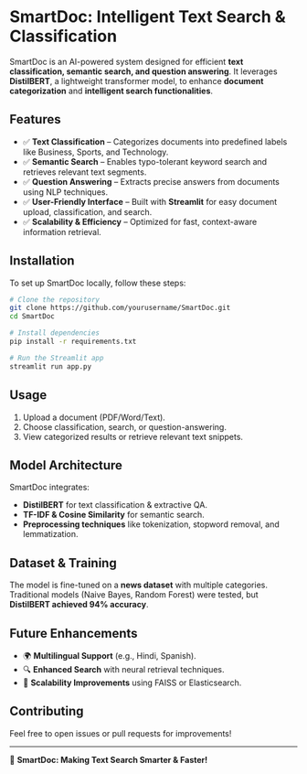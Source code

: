 # SmartDoc: Intelligent Text Search & Classification

SmartDoc is an AI-powered system designed for efficient **text classification, semantic search, and question answering**. It leverages **DistilBERT**, a lightweight transformer model, to enhance **document categorization** and **intelligent search functionalities**.

## Features
- ✅ **Text Classification** – Categorizes documents into predefined labels like Business, Sports, and Technology.
- ✅ **Semantic Search** – Enables typo-tolerant keyword search and retrieves relevant text segments.
- ✅ **Question Answering** – Extracts precise answers from documents using NLP techniques.
- ✅ **User-Friendly Interface** – Built with **Streamlit** for easy document upload, classification, and search.
- ✅ **Scalability & Efficiency** – Optimized for fast, context-aware information retrieval.

## Installation
To set up SmartDoc locally, follow these steps:

```bash
# Clone the repository
git clone https://github.com/yourusername/SmartDoc.git
cd SmartDoc

# Install dependencies
pip install -r requirements.txt

# Run the Streamlit app
streamlit run app.py
```

## Usage
1. Upload a document (PDF/Word/Text).
2. Choose classification, search, or question-answering.
3. View categorized results or retrieve relevant text snippets.

## Model Architecture
SmartDoc integrates:
- **DistilBERT** for text classification & extractive QA.
- **TF-IDF & Cosine Similarity** for semantic search.
- **Preprocessing techniques** like tokenization, stopword removal, and lemmatization.

## Dataset & Training
The model is fine-tuned on a **news dataset** with multiple categories. Traditional models (Naive Bayes, Random Forest) were tested, but **DistilBERT achieved 94% accuracy**.

## Future Enhancements
- 🌍 **Multilingual Support** (e.g., Hindi, Spanish).
- 🔍 **Enhanced Search** with neural retrieval techniques.
- 🚀 **Scalability Improvements** using FAISS or Elasticsearch.

## Contributing
Feel free to open issues or pull requests for improvements!

---

🚀 **SmartDoc: Making Text Search Smarter & Faster!**
